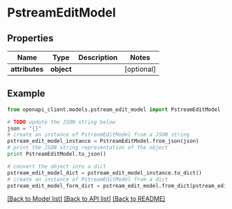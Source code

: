 # PstreamEditModel


## Properties
Name | Type | Description | Notes
------------ | ------------- | ------------- | -------------
**attributes** | **object** |  | [optional] 

## Example

```python
from openapi_client.models.pstream_edit_model import PstreamEditModel

# TODO update the JSON string below
json = "{}"
# create an instance of PstreamEditModel from a JSON string
pstream_edit_model_instance = PstreamEditModel.from_json(json)
# print the JSON string representation of the object
print PstreamEditModel.to_json()

# convert the object into a dict
pstream_edit_model_dict = pstream_edit_model_instance.to_dict()
# create an instance of PstreamEditModel from a dict
pstream_edit_model_form_dict = pstream_edit_model.from_dict(pstream_edit_model_dict)
```
[[Back to Model list]](../README.md#documentation-for-models) [[Back to API list]](../README.md#documentation-for-api-endpoints) [[Back to README]](../README.md)


